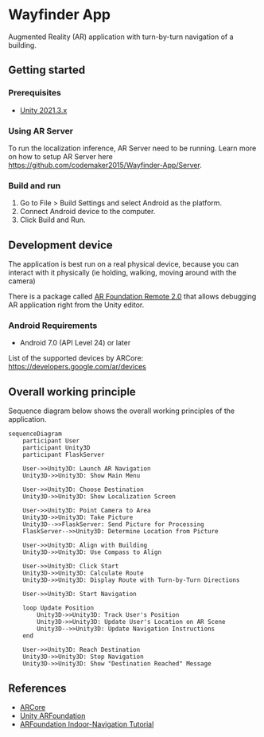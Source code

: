 ﻿# Wayfinder App

Augmented Reality (AR) application with turn-by-turn navigation of a building.

## Getting started

### Prerequisites

- [Unity 2021.3.x](https://unity3d.com/get-unity/download/archive)

### Using AR Server

To run the localization inference, AR Server need to be running. Learn more on how to setup AR Server here https://github.com/codemaker2015/Wayfinder-App/Server.

### Build and run

1. Go to File > Build Settings and select Android as the platform.
2. Connect Android device to the computer.
3. Click Build and Run.

## Development device

The application is best run on a real physical device, because you can interact with it physically (ie holding, walking, moving around with the camera)

There is a package called [AR Foundation Remote 2.0](https://assetstore.unity.com/packages/tools/utilities/ar-foundation-remote-2-0-201106) that allows debugging AR application
right from the Unity editor. 

### Android Requirements

- Android 7.0 (API Level 24) or later

List of the supported devices by ARCore: https://developers.google.com/ar/devices

## Overall working principle

Sequence diagram below shows the overall working principles of the application.

```mermaid
sequenceDiagram
    participant User
    participant Unity3D
    participant FlaskServer

    User->>Unity3D: Launch AR Navigation
    Unity3D->>Unity3D: Show Main Menu

    User->>Unity3D: Choose Destination
    Unity3D->>Unity3D: Show Localization Screen

    User->>Unity3D: Point Camera to Area
    Unity3D->>Unity3D: Take Picture
    Unity3D-->>FlaskServer: Send Picture for Processing
    FlaskServer-->>Unity3D: Determine Location from Picture

    User->>Unity3D: Align with Building
    Unity3D->>Unity3D: Use Compass to Align

    User->>Unity3D: Click Start
    Unity3D->>Unity3D: Calculate Route
    Unity3D->>Unity3D: Display Route with Turn-by-Turn Directions

    User->>Unity3D: Start Navigation

    loop Update Position
        Unity3D->>Unity3D: Track User's Position
        Unity3D->>Unity3D: Update User's Location on AR Scene
        Unity3D-->>Unity3D: Update Navigation Instructions
    end

    User->>Unity3D: Reach Destination
    Unity3D->>Unity3D: Stop Navigation
    Unity3D->>Unity3D: Show "Destination Reached" Message
```

## References

- [ARCore](https://developers.google.com/ar)
- [Unity ARFoundation](https://developers.google.com/ar/develop/unity-arf/features)
- [ARFoundation Indoor-Navigation Tutorial](https://youtube.com/playlist?list=PLOIYTfRd0Ho7iOI_cnUZxXK6KiCFGhU1s)
